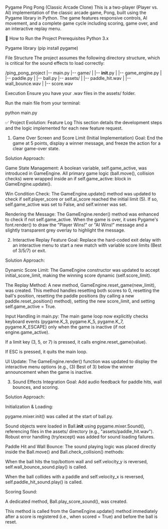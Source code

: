 Pygame Ping Pong (Classic Arcade Clone)
This is a two-player (Player vs. AI) implementation of the classic arcade game, Pong, built using the Pygame library in Python. The game features responsive controls, AI movement, and a complete game cycle including scoring, game over, and an interactive replay menu.

🚀 How to Run the Project
Prerequisites
Python 3.x

Pygame library (pip install pygame)

File Structure
The project assumes the following directory structure, which is critical for the sound effects to load correctly:

/ping_pong_project
|-- main.py
|-- game/
|   |-- __init__.py
|   |-- game_engine.py
|   |-- paddle.py
|   |-- ball.py
|-- assets/
|   |-- paddle_hit.wav
|   |-- wall_bounce.wav
|   |-- score.wav


Execution
Ensure you have your .wav files in the assets/ folder.

Run the main file from your terminal:

python main.py

✅ Project Evolution: Feature Log
This section details the development steps and the logic implemented for each new feature request.

1. Game Over Screen and Score Limit (Initial Implementation)
Goal: End the game at 5 points, display a winner message, and freeze the action for a clear game-over state.

Solution Approach:

Game State Management: A boolean variable, self.game_active, was introduced in GameEngine. All primary game logic (ball.move(), collision checks) were wrapped inside an if self.game_active: block in GameEngine.update().

Win Condition Check: The GameEngine.update() method was updated to check if self.player_score or self.ai_score reached the initial limit (5). If so, self.game_active was set to False, and self.winner was set.

Rendering the Message: The GameEngine.render() method was enhanced to check if not self.game_active. When the game is over, it uses Pygame's font.render() to draw the "Player Wins!" or "AI Wins!" message and a slightly transparent grey overlay to highlight the message.

2. Interactive Replay Feature
Goal: Replace the hard-coded exit delay with an interactive menu to start a new match with variable score limits (Best of 3/5/7) or exit.

Solution Approach:

Dynamic Score Limit: The GameEngine constructor was updated to accept initial_score_limit, making the winning score dynamic (self.score_limit).

The Replay Method: A new method, GameEngine.reset_game(new_limit), was created. This method handles resetting both scores to 0, resetting the ball's position, resetting the paddle positions (by calling a new paddle.reset_position() method), setting the new score_limit, and setting self.game_active = True.

Input Handling in main.py: The main game loop now explicitly checks keyboard events (pygame.K_3, pygame.K_5, pygame.K_7, pygame.K_ESCAPE) only when the game is inactive (if not engine.game_active).

If a limit key (3, 5, or 7) is pressed, it calls engine.reset_game(value).

If ESC is pressed, it quits the main loop.

UI Update: The GameEngine.render() function was updated to display the interactive menu options (e.g., (3) Best of 3) below the winner announcement when the game is inactive.

3. Sound Effects Integration
Goal: Add audio feedback for paddle hits, wall bounces, and scoring.

Solution Approach:

Initialization & Loading:

pygame.mixer.init() was called at the start of ball.py.

Sound objects were loaded in Ball.__init__ using pygame.mixer.Sound(), referencing files in the assets/ directory (e.g., "assets/paddle_hit.wav"). Robust error handling (try/except) was added for sound loading failures.

Paddle Hit and Wall Bounce: The sound playing logic was placed directly inside the Ball.move() and Ball.check_collision() methods:

When the ball hits the top/bottom wall and self.velocity_y is reversed, self.wall_bounce_sound.play() is called.

When the ball collides with a paddle and self.velocity_x is reversed, self.paddle_hit_sound.play() is called.

Scoring Sound:

A dedicated method, Ball.play_score_sound(), was created.

This method is called from the GameEngine.update() method immediately after a score is registered (i.e., when scored = True) and before the ball is reset.
